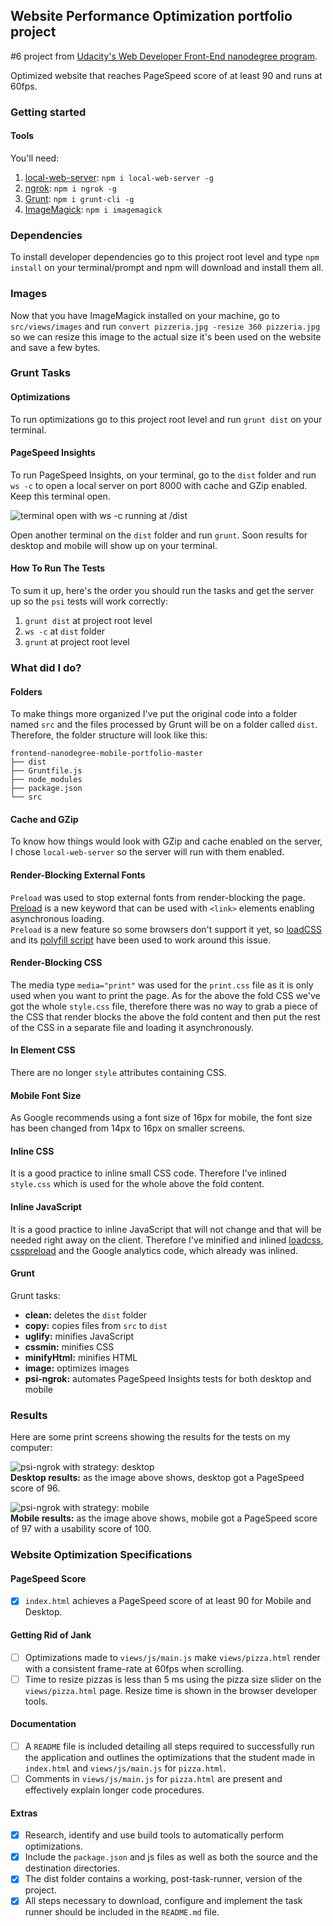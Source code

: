 ## Website Performance Optimization portfolio project

\#6 project from [Udacity's Web Developer Front-End nanodegree program](udacity.com/course/front-end-web-developer-nanodegree--nd001/).  

Optimized website that reaches PageSpeed score of at least 90 and runs at 60fps.

### Getting started

#### Tools

You'll need:  
1. [local-web-server](https://www.npmjs.com/package/local-web-server): `npm i local-web-server -g`  
2. [ngrok](https://ngrok.com/): `npm i ngrok -g`  
3. [Grunt](http://gruntjs.com/): `npm i grunt-cli -g`  
4. [ImageMagick](https://www.imagemagick.org/script/index.php): `npm i imagemagick`  

### Dependencies
To install developer dependencies go to this project root level and type `npm install` on your terminal/prompt and npm will download and install them all.

### Images
Now that you have ImageMagick installed on your machine, go to `src/views/images` and run `convert pizzeria.jpg -resize 360 pizzeria.jpg` so we can resize this image to the actual size it's been used on the website and save a few bytes.

### Grunt Tasks

#### Optimizations
To run optimizations go to this project root level and run `grunt dist` on your terminal. 

#### PageSpeed Insights
To run PageSpeed Insights, on your terminal, go to the `dist` folder and run `ws -c` to open a local server on port 8000 with cache and GZip enabled. Keep this terminal open.   

![terminal open with ws -c running at /dist](https://sc-cdn.scaleengine.net/i/ea40dae638c52261d9a8c4ca91599e86.png)  

Open another terminal on the `dist` folder and run `grunt`. Soon results for desktop and mobile will show up on your terminal.

#### How To Run The Tests
To sum it up, here's the order you should run the tasks and get the server up so the `psi` tests will work correctly:  

1. `grunt dist` at project root level  
2. `ws -c` at `dist` folder  
3. `grunt` at project root level

### What did I do?

#### Folders
To make things more organized I've put the original code into a folder named `src` and the files processed by Grunt will be on a folder called `dist`. Therefore, the folder structure will look like this:

```
frontend-nanodegree-mobile-portfolio-master
├── dist
├── Gruntfile.js
├── node_modules
├── package.json
└── src
```

#### Cache and GZip

To know how things would look with GZip and cache enabled on the server, I chose `local-web-server` so the server will run with them enabled.

#### Render-Blocking External Fonts
`Preload` was used to stop external fonts from render-blocking the page. [Preload](https://www.w3.org/TR/2015/WD-preload-20150721/) is a new keyword that can be used with `<link>` elements enabling asynchronous loading.  
`Preload` is a new feature so some browsers don't support it yet, so [loadCSS](https://github.com/filamentgroup/loadCSS) and its [polyfill script](https://github.com/filamentgroup/loadCSS/blob/master/src/cssrelpreload.js) have been used to work around this issue.

#### Render-Blocking CSS
The media type `media="print"` was used for the `print.css` file as it is only used when you want to print the page.
As for the above the fold CSS we've got the whole `style.css` file, therefore there was no way to grab a piece of the CSS that render blocks the above the fold content and then put the rest of the CSS in a separate file and loading it asynchronously.

#### In Element CSS
There are no longer `style` attributes containing CSS.

#### Mobile Font Size
As Google recommends using a font size of 16px for mobile, the font size has been changed from 14px to 16px on smaller screens.

#### Inline CSS
It is a good practice to inline small CSS code. Therefore I've inlined `style.css` which is used for the whole above the fold content.

#### Inline JavaScript
It is a good practice to inline JavaScript that will not change and that will be needed right away on the client. Therefore I've minified and inlined [loadcss](https://github.com/filamentgroup/loadCSS/blob/master/src/loadCSS.js), [csspreload](https://github.com/filamentgroup/loadCSS/blob/master/src/cssrelpreload.js) and the Google analytics code, which already was inlined. 

#### Grunt
Grunt tasks:
- **clean:** deletes the `dist` folder
- **copy:** copies files from `src` to `dist`
- **uglify:** minifies JavaScript
- **cssmin:** minifies CSS
- **minifyHtml:** minifies HTML
- **image:** optimizes images
- **psi-ngrok:** automates PageSpeed Insights tests for both desktop and mobile

### Results
Here are some print screens showing the results for the tests on my computer:  

![psi-ngrok with strategy: desktop](https://sc-cdn.scaleengine.net/i/6d15ca45b2282f3075808d3588198226.png)  
**Desktop results:** as the image above shows, desktop got a PageSpeed score of 96.

![psi-ngrok with strategy: mobile](https://sc-cdn.scaleengine.net/i/80fea49390099574c011c273d6c2e65c.png)  
**Mobile results:** as the image above shows, mobile got a PageSpeed score of 97 with a usability score of 100.

### Website Optimization Specifications

#### PageSpeed Score

- [x] `index.html` achieves a PageSpeed score of at least 90 for Mobile and Desktop.

#### Getting Rid of Jank

- [ ] Optimizations made to `views/js/main.js` make `views/pizza.html` render with a consistent frame-rate at 60fps when scrolling.
- [ ] Time to resize pizzas is less than 5 ms using the pizza size slider on the `views/pizza.html` page. Resize time is shown in the browser developer tools.

#### Documentation

- [ ] A `README` file is included detailing all steps required to successfully run the application and outlines the optimizations that the student made in `index.html` and `views/js/main.js` for `pizza.html`.
- [ ] Comments in `views/js/main.js` for `pizza.html` are present and effectively explain longer code procedures.

#### Extras

- [x] Research, identify and use build tools to automatically perform optimizations.
- [x] Include the `package.json` and js files as well as both the source and the destination directories.
- [x] The dist folder contains a working, post-task-runner, version of the project.
- [x] All steps necessary to download, configure and implement the task runner should be included in the `README.md` file.
